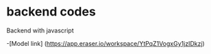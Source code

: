 # backend codes


Backend with javascript

-[Model link] (https://app.eraser.io/workspace/YtPqZ1VogxGy1jzIDkzj)